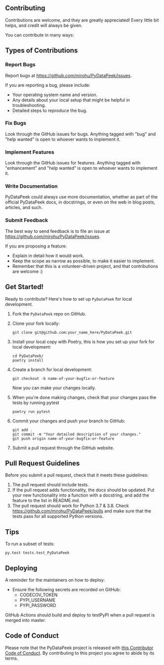 
## Contributing

Contributions are welcome, and they are greatly appreciated! Every little bit
helps, and credit will always be given.

You can contribute in many ways:

## Types of Contributions


### Report Bugs

Report bugs at https://github.com/mirohu/PyDataPeek/issues.

If you are reporting a bug, please include:

* Your operating system name and version.
* Any details about your local setup that might be helpful in troubleshooting.
* Detailed steps to reproduce the bug.

### Fix Bugs

Look through the GitHub issues for bugs. Anything tagged with "bug" and "help
wanted" is open to whoever wants to implement it.

### Implement Features

Look through the GitHub issues for features. Anything tagged with "enhancement"
and "help wanted" is open to whoever wants to implement it.

### Write Documentation

PyDataPeek could always use more documentation, whether as part of the
official PyDataPeek docs, in docstrings, or even on the web in blog posts,
articles, and such.

### Submit Feedback

The best way to send feedback is to file an issue at https://github.com/mirohu/PyDataPeek/issues.

If you are proposing a feature:

* Explain in detail how it would work.
* Keep the scope as narrow as possible, to make it easier to implement.
* Remember that this is a volunteer-driven project, and that contributions
  are welcome :)

## Get Started!

Ready to contribute? Here's how to set up `PyDataPeek` for local development.

1. Fork the `PyDataPeek` repo on GitHub.

2. Clone your fork locally:

	```
	git clone git@github.com:your_name_here/PyDataPeek.git
	```

3. Install your local copy with Poetry, this is how you set up your fork for local development:

	```
	cd PyDataPeek/
	poetry install
	```

4. Create a branch for local development:

	```
	git checkout -b name-of-your-bugfix-or-feature
	```

   	Now you can make your changes locally.

5. When you're done making changes, check that your changes pass the tests by running pytest

	```
	poetry run pytest
	```

6. Commit your changes and push your branch to GitHub:

	```
	git add .
	git commit -m "Your detailed description of your changes."
	git push origin name-of-your-bugfix-or-feature
	```

7. Submit a pull request through the GitHub website.

## Pull Request Guidelines

Before you submit a pull request, check that it meets these guidelines:

1. The pull request should include tests.
2. If the pull request adds functionality, the docs should be updated. Put
   your new functionality into a function with a docstring, and add the
   feature to the list in README.md.
3. The pull request should work for Python 3.7 & 3.8. Check https://github.com/mirohu/PyDataPeek/pulls and make sure that the tests pass for all supported Python versions.

## Tips

To run a subset of tests:

```
py.test tests.test_PyDataPeek
```

## Deploying

A reminder for the maintainers on how to deploy:

- Ensure the following secrets are recorded on GitHub:
	- CODECOV_TOKEN	
	- PYPI_USERNAME
 	- PYPI_PASSWORD	

 GitHub Actions should build and deploy to testPyPI when a pull request is merged into master.

## Code of Conduct

Please note that the PyDataPeek project is released with [this Contributor Code of Conduct](CONDUCT.md). By contributing to this project you agree to abide by its terms.
